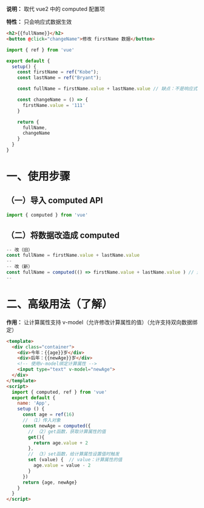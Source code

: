 **说明：** 取代 vue2 中的 computed 配置项

**特性：** 只会响应式数据生效

```html
<h2>{{fullName}}</h2>
<button @click="changeName">修改 firstName 数据</button>
```

```js
import { ref } from 'vue'

export default {
  setup() {
    const firstName = ref("Kobe");
    const lastName = ref("Bryant");

    const fullName = firstName.value + lastName.value // 缺点：不是响应式的

    const changeName = () => {
      firstName.value = '111'
    }

    return {
      fullName,
      changeName
    }
  }
}
```

# 一、使用步骤
  ## （一）导入 computed API
  ```js
  import { computed } from 'vue'
  ```

  ## （二）将数据改造成 computed
  ```js
  -- 改（旧）
  const fullName = firstName.value + lastName.value
  --
  -- 改（新）
  const fullName = computed(() => firstName.value + lastName.value ) // 返回的是 ref 对象
  --
  ```

# 二、高级用法（了解）
  **作用：** 让计算属性支持 v-model（允许修改计算属性的值）（允许支持双向数据绑定）

  ```html
  <template>
    <div class="container">
      <div>今年：{{age}}岁</div>
      <div>后年：{{newAge}}岁</div>
      <!-- 使用v-model绑定计算属性 -->
      <input type="text" v-model="newAge">
    </div>
  </template>
  <script>
    import { computed, ref } from 'vue'
    export default {
      name: 'App',
      setup () {
        const age = ref(16)
        // （1）传入对象
        const newAge = computed({
          // （2）get函数，获取计算属性的值
          get(){
            return age.value + 2
          },
          // （3）set函数，给计算属性设置值时触发
          set (value) {  // value：计算属性的值
            age.value = value - 2
          }
        })
        return {age, newAge}
      }
    }
  </script>
  ```